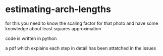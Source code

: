 # estimating-arch-lengths
for this you need to know the scaling factor for that photo and have some knowledge about least squares approximation

code is written in python

 a pdf which explains each step in detail has been attatched in the issues
